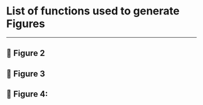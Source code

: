 # List of functions used to generate Figures
------------------

## :file_folder: Figure 2 

## :file_folder: Figure 3

## :file_folder: Figure 4:
